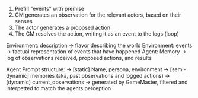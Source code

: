 1. Prefill "events" with premise
2. GM generates an observation for the relevant actors, based on their senses
3. The actor generates a proposed action
4. The GM resolves the action, writing it as an event to the logs
(loop)


Environment: description -> flavor describing the world
Environment: events -> factual representation of events that have happened 
Agent: Memory -> log of observations received, proposed actions, and results

Agent Prompt structure:
  -> [static] Name, persona, environment
  -> [semi-dynamic] memories (aka, past observations and logged actions)
  -> [dynamic] current_observations -> generated by GameMaster, filtered and interpetted to match the agents perception